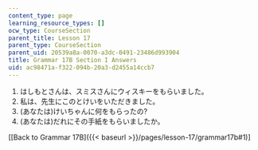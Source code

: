 ```yaml
---
content_type: page
learning_resource_types: []
ocw_type: CourseSection
parent_title: Lesson 17
parent_type: CourseSection
parent_uid: 20539a8a-0070-a3dc-0491-23486d993904
title: Grammar 17B Section I Answers
uid: ac98471a-f322-094b-20a3-d2455a14ccb7
---
```


1.  はしもとさんは、スミスさんにウィスキーをもらいました。
2.  私は、先生にこのとけいをいただきました。
3.  (あなたは)けいちゃんに何をもらったの?
4.  (あなたは)だれにその手紙をもらいましたか。

\[[Back to Grammar 17B]({{< baseurl >}}/pages/lesson-17/grammar17b#1)\]